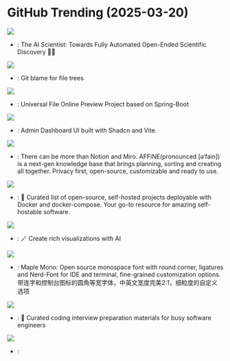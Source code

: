 # GitHub Trending (2025-03-20)

![](https://img.shields.io/badge/Jupyter%20Notebook-New%20113-green?style=flat-square&logo=appveyor)
- [](https://github.comundefined): The AI Scientist: Towards Fully Automated Open-Ended Scientific Discovery 🧑‍🔬

![](https://img.shields.io/badge/Go-New%20303-green?style=flat-square&logo=appveyor)
- [](https://github.comundefined): Git blame for file trees

![](https://img.shields.io/badge/Java-New%20114-green?style=flat-square&logo=appveyor)
- [](https://github.comundefined): Universal File Online Preview Project based on Spring-Boot

![](https://img.shields.io/badge/TypeScript-New%20431-green?style=flat-square&logo=appveyor)
- [](https://github.comundefined): Admin Dashboard UI built with Shadcn and Vite.

![](https://img.shields.io/badge/TypeScript-New%20650-green?style=flat-square&logo=appveyor)
- [](https://github.comundefined): There can be more than Notion and Miro. AFFiNE(pronounced [ə‘fain]) is a next-gen knowledge base that brings planning, sorting and creating all together. Privacy first, open-source, customizable and ready to use.

![](https://img.shields.io/badge/HTML-New%20266-green?style=flat-square&logo=appveyor)
- [](https://github.comundefined): 🚀 Curated list of open-source, self-hosted projects deployable with Docker and docker-compose. Your go-to resource for amazing self-hostable software.

![](https://img.shields.io/badge/TypeScript-New%20592-green?style=flat-square&logo=appveyor)
- [](https://github.comundefined): 🪄 Create rich visualizations with AI

![](https://img.shields.io/badge/Python-New%20832-green?style=flat-square&logo=appveyor)
- [](https://github.comundefined): Maple Mono: Open source monospace font with round corner, ligatures and Nerd-Font for IDE and terminal, fine-grained customization options. 带连字和控制台图标的圆角等宽字体，中英文宽度完美2:1，细粒度的自定义选项

![](https://img.shields.io/badge/TypeScript-New%20593-green?style=flat-square&logo=appveyor)
- [](https://github.comundefined): 💯 Curated coding interview preparation materials for busy software engineers

![](https://img.shields.io/badge/TypeScript-New%20116-green?style=flat-square&logo=appveyor)
- [](https://github.comundefined): 

